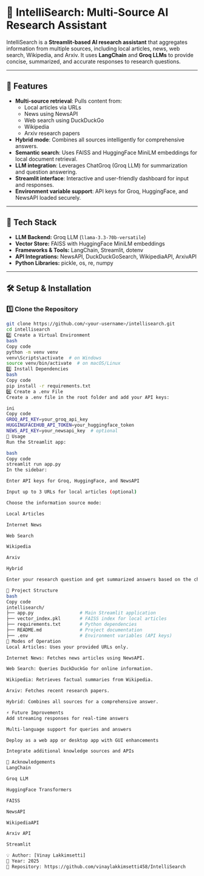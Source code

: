 # 📰 IntelliSearch: Multi-Source AI Research Assistant

IntelliSearch is a **Streamlit-based AI research assistant** that aggregates information from multiple sources, including local articles, news, web search, Wikipedia, and Arxiv. It uses **LangChain** and **Groq LLMs** to provide concise, summarized, and accurate responses to research questions.

---

## 🚀 Features

- **Multi-source retrieval**: Pulls content from:
  - Local articles via URLs
  - News using NewsAPI
  - Web search using DuckDuckGo
  - Wikipedia
  - Arxiv research papers
- **Hybrid mode**: Combines all sources intelligently for comprehensive answers.
- **Semantic search**: Uses FAISS and HuggingFace MiniLM embeddings for local document retrieval.
- **LLM integration**: Leverages ChatGroq (Groq LLM) for summarization and question answering.
- **Streamlit interface**: Interactive and user-friendly dashboard for input and responses.
- **Environment variable support**: API keys for Groq, HuggingFace, and NewsAPI loaded securely.

---

## 🧩 Tech Stack

- **LLM Backend:** Groq LLM (`llama-3.3-70b-versatile`)  
- **Vector Store:** FAISS with HuggingFace MiniLM embeddings  
- **Frameworks & Tools:** LangChain, Streamlit, dotenv  
- **API Integrations:** NewsAPI, DuckDuckGoSearch, WikipediaAPI, ArxivAPI  
- **Python Libraries:** pickle, os, re, numpy

---

## 🛠️ Setup & Installation

### 1️⃣ Clone the Repository
```bash
git clone https://github.com/<your-username>/intellisearch.git
cd intellisearch
2️⃣ Create a Virtual Environment
bash
Copy code
python -m venv venv
venv\Scripts\activate  # on Windows
source venv/bin/activate  # on macOS/Linux
3️⃣ Install Dependencies
bash
Copy code
pip install -r requirements.txt
4️⃣ Create a .env File
Create a .env file in the root folder and add your API keys:

ini
Copy code
GROQ_API_KEY=your_groq_api_key
HUGGINGFACEHUB_API_TOKEN=your_huggingface_token
NEWS_API_KEY=your_newsapi_key  # optional
🎯 Usage
Run the Streamlit app:

bash
Copy code
streamlit run app.py
In the sidebar:

Enter API keys for Groq, HuggingFace, and NewsAPI

Input up to 3 URLs for local articles (optional)

Choose the information source mode:

Local Articles

Internet News

Web Search

Wikipedia

Arxiv

Hybrid

Enter your research question and get summarized answers based on the chosen sources.

📂 Project Structure
bash
Copy code
intellisearch/
├── app.py                 # Main Streamlit application
├── vector_index.pkl       # FAISS index for local articles
├── requirements.txt       # Python dependencies
├── README.md              # Project documentation
├── .env                   # Environment variables (API keys)
🔧 Modes of Operation
Local Articles: Uses your provided URLs only.

Internet News: Fetches news articles using NewsAPI.

Web Search: Queries DuckDuckGo for online information.

Wikipedia: Retrieves factual summaries from Wikipedia.

Arxiv: Fetches recent research papers.

Hybrid: Combines all sources for a comprehensive answer.

⚡ Future Improvements
Add streaming responses for real-time answers

Multi-language support for queries and answers

Deploy as a web app or desktop app with GUI enhancements

Integrate additional knowledge sources and APIs

🙏 Acknowledgements
LangChain

Groq LLM

HuggingFace Transformers

FAISS

NewsAPI

WikipediaAPI

Arxiv API

Streamlit

💡 Author: [Vinay Lakkimsetti]
📅 Year: 2025
🔗 Repository: https://github.com/vinaylakkimsetti458/IntelliSearch
